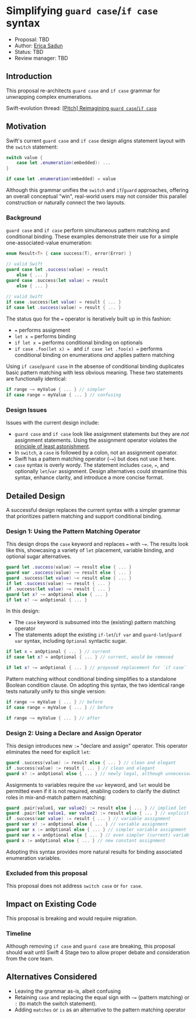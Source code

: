 # Simplifying `guard case`/`if case` syntax

* Proposal: TBD
* Author: [Erica Sadun](https://github.com/erica)
* Status: TBD
* Review manager: TBD

## Introduction

This proposal re-architects `guard case` and `if case` grammar for unwrapping complex enumerations. 

Swift-evolution thread:
[\[Pitch\] Reimagining `guard case`/`if case`](https://lists.swift.org/pipermail/swift-evolution/Week-of-Mon-20161024/tbd.html) 

## Motivation

Swift's current `guard case` and `if case` design aligns statement layout with the `switch` statement: 

```swift
switch value {
    case let .enumeration(embedded): ...
}

if case let .enumeration(embedded) = value
```

Although this grammar unifies the `switch` and `if`/`guard` approaches, offering an overall conceptual "win", real-world users may not consider this parallel construction or naturally connect the two layouts. 

### Background

`guard case` and `if case` perform simultaneous pattern matching and conditional binding. These examples demonstrate their use for a simple one-associated-value enumeration:

```swift
enum Result<T> { case success(T), error(Error) }

// valid Swift
guard case let .success(value) = result
    else { ... }
guard case .success(let value) = result
    else { ... }
    
// valid Swift
if case .success(let value) = result { ... }
if case let .success(value) = result { ... }
```

The status quo for the `=` operator is iteratively built up in this fashion:

* `=` performs assignment
* `let x =` performs binding
* `if let x =` performs conditional binding on optionals
* `if case .foo(let x) = ` and `if case let .foo(x) =` performs conditional binding on enumerations *and* applies pattern matching

Using `if case`/`guard case` in the absense of conditional binding duplicates basic pattern matching with less obvious meaning. These two statements are functionally identical:

```swift
if range ~= myValue { ... } // simpler
if case range = myValue { ... } // confusing
```

### Design Issues

Issues with the current design include:

* `guard case` and `if case` look like assignment statements but they are *not* assignment statements. Using the assignment operator violates the [principle of least astonishment](https://en.wikipedia.org/wiki/Principle_of_least_astonishment).  
* In `switch`, a `case` is followed by a colon, not an assignment operator.
* Swift has a pattern matching operator (`~=`) but does not use it here.
* `case` syntax is overly wordy. The statement includes `case`, `=`, and optionally `let`/`var` assignment. Design alternatives could streamline this syntax, enhance clarity, and introduce a more concise format.

## Detailed Design

A successful design replaces the current syntax with a simpler grammar that prioritizes pattern matching and support conditional binding.

### Design 1: Using the Pattern Matching Operator

This design drops the `case` keyword and replaces `=` with `~=`. The results look like this, showcasing a variety of `let` placement, variable binding, and optional sugar alternatives.

```swift
guard let .success(value) ~= result else { ... }
guard var .success(value) ~= result else { ... }
guard .success(let value) ~= result else { ... }
if let .success(value) ~= result { ... }
if .success(let value) ~= result { ... }
guard let x? ~= anOptional else { ... }
if let x? ~= anOptional { ... }
```

In this design:

* The `case` keyword is subsumed into the (existing) pattern matching operator
* The statements adopt the existing `if-let`/`if var` and `guard-let`/`guard var` syntax, including `Optional` syntactic sugar.

```swift
if let x = anOptional { ... } // current
if case let x? = anOptional { ... } // current, would be removed

if let x? ~= anOptional { ... } // proposed replacement for `if case`
```

Pattern matching without conditional binding simplifies to a standalone Boolean condition clause. On adopting this syntax, the two identical range tests naturally unify to this single version:

```swift
if range ~= myValue { ... } // before
if case range = myValue { ... } // before

if range ~= myValue { ... } // after
```

### Design 2: Using a Declare and Assign Operator

This design introduces new `:=` "declare and assign" operator. This operator eliminates the need for explicit `let`:

```swift
guard .success(value) := result else { ... } // clean and elegant
if .success(value) := result { ... } // clean and elegant
guard x? := anOptional else { ... } // newly legal, although unnecessary
```

Assignments to variables require the `var` keyword, and `let` would be permitted even if it is not required, enabling coders to clarify the distinct roles in mix-and-match pattern matching:

```swift
guard .pair(value1, var value2) := result else { ... } // implied let
guard .pair(let value1, var value2) := result else { ... } // explicit let
if .success(var value) := result { ... } // variable assignment
guard var x? := anOptional else { ... } // variable assignment
guard var x := anOptional else { ... } // simpler variable assignment
guard var x = anOptional else { ... } // even simpler (current) variable assignment
guard x := anOptional else { ... } // new constant assignment
```

Adopting this syntax  provides more natural results for binding associated enumeration variables.

### Excluded from this proposal

This proposal does not address `switch case` or `for case`.

## Impact on Existing Code

This proposal is breaking and would require migration.

### Timeline

Although removing `if case` and `guard case` are breaking, this proposal should wait until Swift 4 Stage two to allow proper debate and consideration from the core team.

## Alternatives Considered

* Leaving the grammar as-is, albeit confusing
* Retaining `case` and replacing the equal sign with `~=` (pattern matching) or `:` (to match the switch statement).
* Adding `matches` or `is` as an alternative to the pattern matching operator